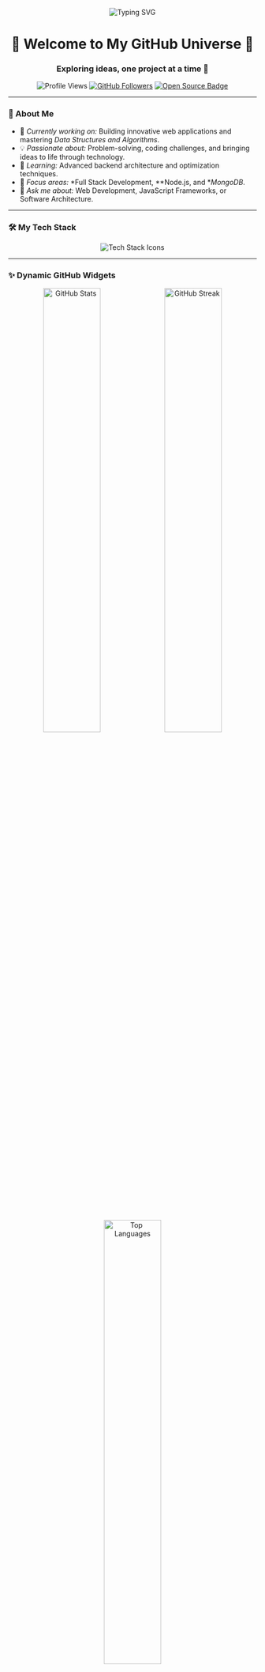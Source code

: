 <p align="center">
  <img src="https://readme-typing-svg.demolab.com?font=Fira+Code&size=24&duration=4000&pause=500&color=F77B00&width=435&lines=Hey+there!+I'm+Avinash Jha;Full+Stack+Developer+%7C+Problem+Solver;Welcome+to+My+Coding+World!+%F0%9F%9A%80" alt="Typing SVG" />
</p>

<h1 align="center">🌟 Welcome to My GitHub Universe 🌟</h1>
<h3 align="center">Exploring ideas, one project at a time 🚀</h3>

<p align="center">
  <img src="https://komarev.com/ghpvc/?username=Avinash2912&label=Profile%20Views&color=brightgreen&style=flat-square" alt="Profile Views"/> 
  <a href="https://github.com/Avinash2912?tab=followers"><img src="https://img.shields.io/github/followers/sachiinn05?label=Followers&style=social" alt="GitHub Followers"></a>
  <a href="https://github.com/Avinash2912?tab=repositories"><img src="https://badges.frapsoft.com/os/v1/open-source.svg?v=103" alt="Open Source Badge"></a>
</p>

---

### 🎯 About Me
- 🔭 *Currently working on:* Building innovative web applications and mastering *Data Structures and Algorithms*.
- 💡 *Passionate about:* Problem-solving, coding challenges, and bringing ideas to life through technology.
- 🌱 *Learning:* Advanced backend architecture and optimization techniques.
- 🎯 *Focus areas:* *Full Stack Development, **Node.js, and **MongoDB*.
- 💬 *Ask me about:* Web Development, JavaScript Frameworks, or Software Architecture.

---

### 🛠️ My Tech Stack
<div align="center">
  <img src="https://skillicons.dev/icons?i=html,css,js,nodejs,express,mongodb,postman,git,github,react,bootstrap" alt="Tech Stack Icons" />
</div>

---



### ✨ Dynamic GitHub Widgets
<p align="center">
  <img src="https://github-readme-stats.vercel.app/api?username=Avinash2912&show_icons=true&theme=tokyonight&hide_border=true" alt="GitHub Stats" width="48%"/>
  <img src="https://github-readme-streak-stats.herokuapp.com/?user=Avinash2912&theme=tokyonight&hide_border=true" alt="GitHub Streak" width="48%"/>
</p>

<p align="center">
  <img src="https://github-readme-stats.vercel.app/api/top-langs/?username=sachiinn05&layout=compact&theme=tokyonight&hide_border=true" alt="Top Languages" width="48%"/>
</p>

-

### 🌍 Connect with Me
<p align="center">
  <a href="mailto:avinashjha832@gmail.com"><img src="https://img.shields.io/badge/-Gmail-D14836?style=for-the-badge&logo=gmail&logoColor=white" alt="Email"/></a>
  
  <a href="mailto:avinashjha19@outlook.com><img src="https://img.shields.io/badge/-Outlook-0078D4?style=for-the-badge&logo=microsoft-outlook&logoColor=white" alt='Email"/></a>

  
  <a href="https://www.linkedin.com/in/avinash-jha-46b969167/"><img src="https://img.shields.io/badge/-LinkedIn-0077B5?style=for-the-badge&logo=linkedin&logoColor=white" alt="LinkedIn"/></a>
  <a href="https://github.com/Avinash2912"><img src="https://img.shields.io/badge/-GitHub-181717?style=for-the-badge&logo=github&logoColor=white" alt="GitHub"/></a>
  <a href="https://leetcode.com/u/Avinash_1912/"><img src="https://img.shields.io/badge/-LeetCode-FFA116?style=for-the-badge&logo=leetcode&logoColor=white" alt="LeetCode"/></a>
 
</p>

---

### 🧙 Fun Facts
- 💡 The best way to predict the future is to create it. 
- 🐱‍💻 *Favorite Debugging Line:* console.log('It’s working...or is it? 🤔')

---

### 🎉 Let’s Build Something Great Together
> “Code is like humour. When you have to explain it, it’s bad.”

Feel free to connect or explore my projects. Let’s innovate and create impactful solutions!
